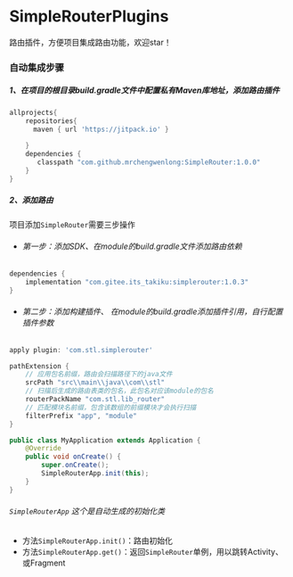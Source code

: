 # SimpleRouterPlugins
路由插件，方便项目集成路由功能，欢迎star！

### 自动集成步骤

##### 1、在项目的根目录build.gradle文件中配置私有Maven库地址，添加路由插件
```gradle
allprojects{
    repositories{
      maven { url 'https://jitpack.io' }
      
    }
    dependencies {
       classpath "com.github.mrchengwenlong:SimpleRouter:1.0.0"
    }
}
```

#####  2、添加路由
项目添加`SimpleRouter`需要三步操作
- ###### 第一步：添加SDK、在module的build.gradle文件添加路由依赖
```gradle
dependencies {
    implementation "com.gitee.its_takiku:simplerouter:1.0.3"
}
```
- ###### 第二步：添加构建插件、 在module的build.gradle添加插件引用，自行配置插件参数
```gradle
apply plugin: 'com.stl.simplerouter'

pathExtension {
    // 应用包名前缀，路由会扫描路径下的java文件
    srcPath "src\\main\\java\\com\\stl" 
    // 扫描后生成的路由表类的包名，此包名对应该module的包名
    routerPackName "com.stl.lib_router"
    // 匹配模块名前缀，包含该数组的前缀模块才会执行扫描
    filterPrefix "app", "module"
}
```

```java
public class MyApplication extends Application {
    @Override
    public void onCreate() {
        super.onCreate();
        SimpleRouterApp.init(this);
    }
}
```
######  `SimpleRouterApp` 这个是自动生成的初始化类
- 方法`SimpleRouterApp.init()`：路由初始化
- 方法`SimpleRouterApp.get()`：返回`SimpleRouter`单例，用以跳转Activity、或Fragment





